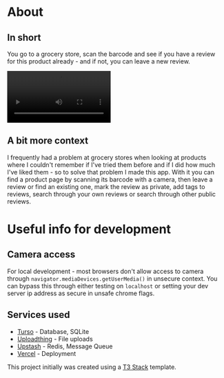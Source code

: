 # About

## In short

You go to a grocery store, scan the barcode and see if you have a review for this product already - and if not, you can leave a new review.

<video src="./assets/scan_showcase.mp4" width="240"></video>

## A bit more context

I frequently had a problem at grocery stores when looking at products where I couldn't remember if I've tried them before and if I did how much I've liked them - so to solve that problem I made this app. 
With it you can find a product page by scanning its barcode with a camera, then leave a review or find an existing one, mark the review as private, add tags to reviews, search through your own reviews or search through other public reviews.

# Useful info for development

## Camera access

For local development - most browsers don't allow access to camera through `navigator.mediaDevices.getUserMedia()` in unsecure context.
You can bypass this through either testing on `localhost` or setting your dev server ip address as secure in unsafe chrome flags.

## Services used

- [Turso](https://turso.tech) - Database, SQLite
- [Uploadthing](https://uploadthing.com/) - File uploads
- [Upstash](https://upstash.com/) - Redis, Message Queue
- [Vercel](https://vercel.com/) - Deployment

This project initially was created using a [T3 Stack](https://create.t3.gg/) template.

